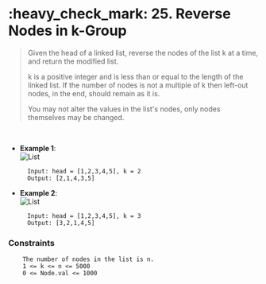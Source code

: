 <h1>:heavy_check_mark: 25. Reverse Nodes in k-Group</h1>
<blockquote>Given the head of a linked list, reverse the nodes of the list k at a time, and return the modified list. 

k is a positive integer and is less than or equal to the length of the linked list. If the number of nodes is not a multiple of k then left-out nodes, in the end, should remain as it is.

You may not alter the values in the list's nodes, only nodes themselves may be changed.
</blockquote><br>

* **Example 1**:<br>
        ![List](https://assets.leetcode.com/uploads/2020/10/03/reverse_ex1.jpg)

        Input: head = [1,2,3,4,5], k = 2
        Output: [2,1,4,3,5]
      
* **Example 2**:<br>
        ![List](https://assets.leetcode.com/uploads/2020/10/03/reverse_ex2.jpg)

        Input: head = [1,2,3,4,5], k = 3
        Output: [3,2,1,4,5]


### **Constraints**

        The number of nodes in the list is n.
        1 <= k <= n <= 5000
        0 <= Node.val <= 1000